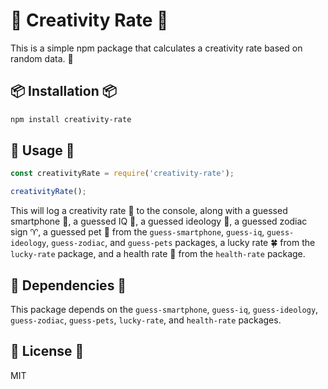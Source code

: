 
# 🎨 Creativity Rate 🎨

This is a simple npm package that calculates a creativity rate based on random data. 🎲

## 📦 Installation 📦

```bash
npm install creativity-rate
```

## 🚀 Usage 🚀

```javascript
const creativityRate = require('creativity-rate');

creativityRate();
```

This will log a creativity rate 🌟 to the console, along with a guessed smartphone 📱, a guessed IQ 🧠, a guessed ideology 🗽, a guessed zodiac sign ♈, a guessed pet 🐶 from the `guess-smartphone`, `guess-iq`, `guess-ideology`, `guess-zodiac`, and `guess-pets` packages, a lucky rate 🍀 from the `lucky-rate` package, and a health rate 💪 from the `health-rate` package.

## 🔗 Dependencies 🔗

This package depends on the `guess-smartphone`, `guess-iq`, `guess-ideology`, `guess-zodiac`, `guess-pets`, `lucky-rate`, and `health-rate` packages.

## 📝 License 📝

MIT

